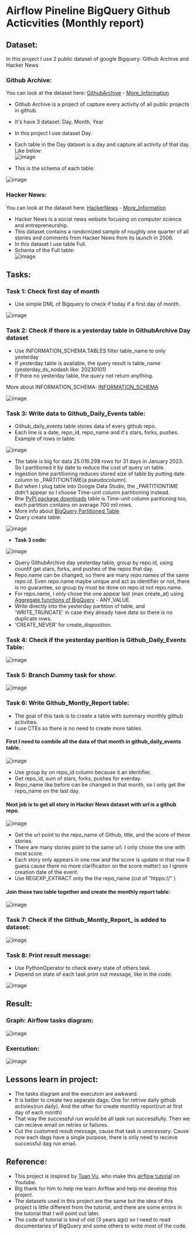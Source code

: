 # Airflow Pineline BigQuery Github Acticvities (Monthly report)

## Dataset:
In this project I use 2 public dataset of google Bigquery: Github Archive and Hacker News
### Github Archive:
You can look at the dataset here: [GithubArchive](https://console.cloud.google.com/bigquery?project=githubarchive&page=project) - [More_Information](https://www.gharchive.org/)

- Github Archive is a project of capture every activity of all public projects in github. <br>
- It's have 3 dataset: Day, Month, Year <br>
- In this project I use dataset Day. <br>
- Each table in the Day dataset is a day and capture all activity of that day. Like below:<br>
![image](https://user-images.githubusercontent.com/55779400/218960697-6b4bde98-6f49-4533-8c9d-50ebb42c25a6.png)

- This is the schema of each table: <br>

![image](https://user-images.githubusercontent.com/55779400/218961000-62704aab-1df4-42d2-b8b4-ca0ea2d90ad0.png)

### Hacker News:
You can look at the dataset here: [HackerNews](https://console.cloud.google.com/bigquery?p=bigquery-public-data&d=hacker_news&page=dataset&project=apply-ds-test-371316) - [More_Information](https://github.com/HackerNews/API)

- Hacker News is a social news website focusing on computer science and entrepreneurship.
- This dataset contains a randomized sample of roughly one quarter of all stories and comments from Hacker News from its launch in 2006. 
- In this dataset I use table Full.
- Schema of the Full table: <br>![image](https://user-images.githubusercontent.com/55779400/218963958-297ecf3e-5b83-4b90-b7c2-49fd854d0118.png)

## Tasks:
### Task 1: Check first day of month
- Use simple DML of Bigquery to check if today if a first day of month.

![image](https://user-images.githubusercontent.com/55779400/218970128-6e64a5b5-daf0-4cf5-9b5d-4200c73372ef.png)

<!-- ![image](https://user-images.githubusercontent.com/55779400/218970013-25f7d59d-6347-461e-94a1-da6b4d678e35.png) -->

<!-- ![image](https://user-images.githubusercontent.com/55779400/218966517-39ee5bd4-1b2e-4bab-af6d-4900302cf32b.png)<br> -->

### Task 2: Check if there is a yesterday table in GithubArchive Day dataset
- Use INFORMATION_SCHEMA.TABLES filter table_name to only yesterday <br>
- If yesterday table is available, the query result is table_name (yesterday_ds_nodash like: 20230101)
- If there no yesterday table, the query not return anything.

More about INFORMATION_SCHEMA: [INFORMATION_SCHEMA](https://cloud.google.com/bigquery/docs/information-schema-intro)<br>

![image](https://user-images.githubusercontent.com/55779400/218970243-516fb562-81c0-44e2-b6e7-36ce87dedab7.png)

### Task 3: Write data to Github_Daily_Events table:
- Github_daily_events table stores data of every github repo.
- Each line is a date, repo_id, repo_name and it's stars, forks, pushes. Example of rows in table: <br>

![image](https://user-images.githubusercontent.com/55779400/218974771-59eae5a6-8c20-45e5-b9de-4db194dd62d1.png)

- The table is big for data 25.016.299 rows for 31 days in January 2023. So I partitioned it by date to reduce the cost of query on table.
- Ingestion time partitioning reduces stored size of table by putting date column to \_PARTITIONTIME(a pseudocolumn). 
- But when I plug table into Google Data Studio, the \_PARTITIONTIME didn't appear so I choose Time-unit column partitioning instead.
- Btw [PyPI package downloads](https://console.cloud.google.com/bigquery?p=bigquery-public-data&d=pypi&page=dataset&project=apply-ds-test-371316) table is Time-unit column paritioning too, each partition contains on average 700 mil rows.
- More info about [BigQuery Partitioned Table](https://cloud.google.com/bigquery/docs/partitioned-tables?_ga=2.103336576.-1647680310.1670343964)
- Query create table: <br>

![image](https://user-images.githubusercontent.com/55779400/218955332-b0a72d8f-edf2-47f9-865f-d607b102c04e.png)

- **Task 3 code:**

![image](https://user-images.githubusercontent.com/55779400/218998819-fb441eca-2dc8-4606-b89e-188421bbf740.png)

- Query GithubArchive day yesterday table, group by repo.id, using countif get stars, forks, and pushes of the repos that day.
- Repo.name can be changed, so there are many repo.names of the same repo.id. Even repo.name maybe unique and act as identifier or not, there is no guarantee, so group by must be done on repo.id not repo.name.
- For repo.name, I only chose the one appear last (max create_at) using [Aggregate functions of BigQuery](https://cloud.google.com/bigquery/docs/reference/standard-sql/aggregate_functions) - ANY_VALUE.
- Write directly into the yesterday partition of table, and 'WRITE_TRUNCATE' in case they already have data so there is no duplicate rows.
- 'CREATE_NEVER' for create_disposition.

### Task 4: Check if the yesterday parition is Github_Daily_Events Table:
![image](https://user-images.githubusercontent.com/55779400/219002078-38f0a9b1-d77e-4efd-9adb-0a2fc4414640.png)

### Task 5: Branch Dummy task for show:
![image](https://user-images.githubusercontent.com/55779400/219002150-2e1f1206-d0b6-41f9-bbcb-ccf7b0bd755a.png)

### Task 6: Write Github_Montly_Report table:
- The goal of this task is to create a table with summary monthly github activities.
- I use CTEs so there is no need to create more tables.

#### First I need to combile all the data of that month in github_daily_events table.

![image](https://user-images.githubusercontent.com/55779400/219004561-9369cecf-888f-4d9b-b287-8563001bb297.png)

- Use group by on repo_id column because it an identifier.
- Get repo_id, sum of stars, forks, pushes for everday.
- Repo_name like before can be changed in that month, so I only get the repo_name on the last day.

#### Next job is to get all story in Hacker News dataset with url is a github repo.

![image](https://user-images.githubusercontent.com/55779400/219006303-df1620e7-b7e6-41ff-84d8-1275b392842e.png)

- Get the url point to the repo_name of Github, title, and the score of these stories.
- There are many stories point to the same url. I only chose the one with most score.
- Each story only appears in one row and the score is update in that row (I guess cause there no more clarificaiton on the score matter) so I ignore creation date of the event.
- Use REGEXP_EXTRACT only the the repo_name (cut of "htpps://" )

#### Join those two table together and create the monthly report table:

![image](https://user-images.githubusercontent.com/55779400/219008149-ac4dca3e-2d0c-47b3-8f6b-b77287c911fb.png)

### Task 7: Check if the GIthub_Montly_Report_ is added to dataset:
![image](https://user-images.githubusercontent.com/55779400/219008883-d5f5e8a5-b497-4815-89c1-971374802f56.png)

### Task 8: Print result message:
- Use PythonOperator to check every state of others task.
- Depend on state of each task print out message, like in the code: 

![image](https://user-images.githubusercontent.com/55779400/219009931-086a6745-7c4f-4d4f-9769-be4b5cb2b888.png)

## Result: 
### Graph: Airflow tasks diagram:
![image](https://user-images.githubusercontent.com/55779400/218958413-aed328f0-0ac0-47b6-9db1-4dcc5f6ac187.png)

### Exercution: 
<!-- ![image](https://user-images.githubusercontent.com/55779400/219010478-6b9a5566-c0cd-4807-928e-2766527bf766.png) -->
![image](https://user-images.githubusercontent.com/55779400/219011214-55c4ec20-9787-4d1e-bd17-877ebbd770c8.png)


## Lessons learn in project:

- The tasks diagram and the executoin are awkward.
- It is better to create two separate dags: One for retrive daily github activies(run daily). And the other for create monthly report(run at first day of each month)
- That way the successful run would be all task run successfully. Then we can recieve email on retries or failures.
- Cut the customed result message, cause that task is unecessary. Cause now each dags have a single purpose, there is only need to recieve successful dag run email.







## Reference: 
- This project is inspired by [Tuan Vu](https://www.youtube.com/@tuan-vu), who make this [airflow tutorial](https://www.youtube.com/watch?v=wAyu5BN3VpY&list=PLYizQ5FvN6pvIOcOd6dFZu3lQqc6zBGp2&index=6) on Youtube. 
- Big thank for him to help me learn Airflow and help me develop this project.
- The datasets used in this project are the same but the idea of this project is little different from the tutorial, and there are some errors in the tutorial that I will point out later.
- The code of tutorial is kind of old (3 years ago) so I need to read documentaries of BigQuery and some others to write most of the code.

